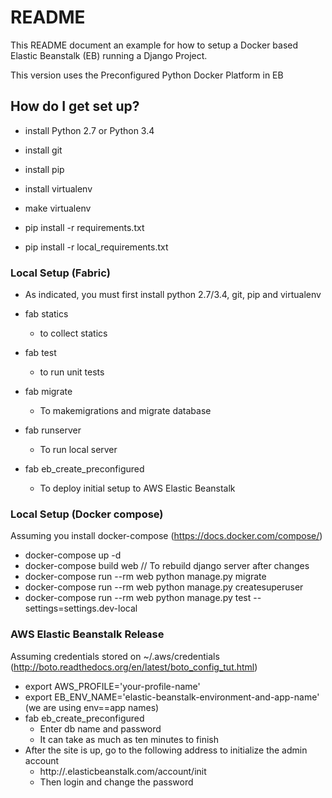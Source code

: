 # README #

This README document an example for how to setup a Docker based Elastic Beanstalk (EB)
running a Django Project.

This version uses the Preconfigured Python Docker Platform in EB

## How do I get set up? ##

* install Python 2.7 or Python 3.4
* install git
* install pip
* install virtualenv
* make virtualenv

* pip install -r requirements.txt
* pip install -r local_requirements.txt

### Local Setup (Fabric) ###

* As indicated, you must first install python 2.7/3.4, git, pip and virtualenv

* fab statics
    * to collect statics
* fab test
    * to run unit tests

* fab migrate
    * To makemigrations and migrate database

* fab runserver
    * To run local server

* fab eb_create_preconfigured
    * To deploy initial setup to AWS Elastic Beanstalk

### Local Setup (Docker compose) ###

Assuming you install docker-compose (https://docs.docker.com/compose/)

* docker-compose up -d
* docker-compose build web // To rebuild django server after changes
* docker-compose run --rm web python manage.py migrate
* docker-compose run --rm web python manage.py createsuperuser
* docker-compose run --rm web python manage.py test --settings=settings.dev-local

### AWS Elastic Beanstalk Release ###

Assuming credentials stored on ~/.aws/credentials (http://boto.readthedocs.org/en/latest/boto_config_tut.html)

* export AWS_PROFILE='your-profile-name'
* export EB_ENV_NAME='elastic-beanstalk-environment-and-app-name' (we are using env==app names)
* fab eb_create_preconfigured
   * Enter db name and password
   * It can take as much as ten minutes to finish
* After the site is up, go to the following address to initialize the admin account
   * http://<your env>.elasticbeanstalk.com/account/init
   * Then login and change the password
